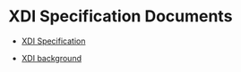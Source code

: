 XDI Specification Documents
===========================

 * [XDI Specification](spec.md)

 * [XDI background](background.md)
 
